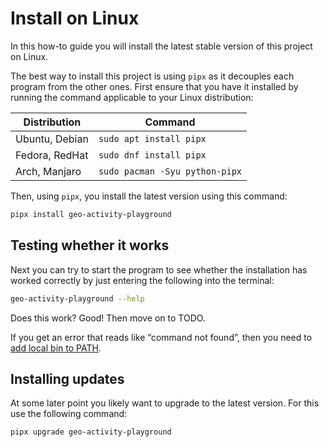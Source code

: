 # Install on Linux

In this how-to guide you will install the latest stable version of this project on Linux.

The best way to install this project is using `pipx` as it decouples each program from the other ones. First ensure that you have it installed by running the command applicable to your Linux distribution:

| Distribution | Command |
| --- | --- |
| Ubuntu, Debian | `sudo apt install pipx` |
| Fedora, RedHat | `sudo dnf install pipx` |
| Arch, Manjaro | `sudo pacman -Syu python-pipx` |

Then, using `pipx`, you install the latest version using this command:

```bash
pipx install geo-activity-playground
```

## Testing whether it works

Next you can try to start the program to see whether the installation has worked correctly by just entering the following into the terminal:

```bash
geo-activity-playground --help
```

Does this work? Good! Then move on to TODO.

If you get an error that reads like “command not found”, then you need to [add local bin to PATH](add-local-bin-to-path.md).

## Installing updates

At some later point you likely want to upgrade to the latest version. For this use the following command:

```bash
pipx upgrade geo-activity-playground
```